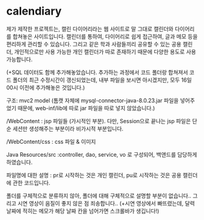 # calendiary

제가 제작한 프로젝트는, 캘린 다이어리라는 웹 사이트로
말 그대로 캘린더와 다이어리를 합쳐놓은 사이트입니다.
캘린더를 통하여, 다이어리로 쉽게 접근하여,
글과 메모 등을 편리하게 관리할 수 있습니다.
그리고 같은 학과 사람들끼리 공유할 수 있는 공용 캘린더,
개인적으로만 사용 가능한 개인 캘린더가 따로 존재하기 때문에
다양한 용도로 사용 가능합니다.

(+SQL 데이터도 함께 추가해놓았습니다. 추가하는 과정에서 코드 폴더랑 합쳐져서 코드 폴더의 최근 수정시간이 갱신되었는데,
내부 파일을 보시면 아시겠지만, 모두 16일 00시 이전에 추가해놓은 것입니다.)

구조: mvc2 model
(톰캣 자체에 mysql-connector-java-8.0.23.jar 파일을 넣어주었기 때문에, web-inf/lib에 따로 jar 파일을 따로 넣지 않았습니다.)

/WebContent
: jsp 파일들 (가시적인 부분). 다만, Session으로 끝나는 jsp 파일은 단순 세션만 생성해주는 부분이라 비가시적 부분입니다.

/WebContent/css
: css 파일 & 이미지

Java Resources/src
:controller, dao, service, vo 로 구성되어, 백앤드를 담당하게 하였습니다.

파일명에 대한 설명 : pr로 시작하는 것은 개인 캘린더, pu로 시작하는 것은 공용 캘린더에 관한 코드입니다.

폴더를 구체적으로 분류하지 않아, 폴더에 대해 구체적으로 설명할 부분이 없습니다..
그리고 시연 영상이 음질이 좋지 않은 점 죄송합니다..
(+시연 영상에서 빠뜨렸는데, 달력 날짜에 적히는 메모가 해당 날짜 칸을 넘어가면 스크롤바가 생깁니다!)
